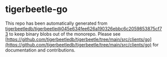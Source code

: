# tigerbeetle-go
This repo has been automatically generated from [tigerbeetledb/tigerbeetle@045e634fee626a190326ebbc6c2059853875cf73](https://github.com/tigerbeetledb/tigerbeetle/commit/045e634fee626a190326ebbc6c2059853875cf73) to keep binary blobs out of the monorepo. Please see [https://github.com/tigerbeetledb/tigerbeetle/tree/main/src/clients/go](https://github.com/tigerbeetledb/tigerbeetle/tree/main/src/clients/go) for documentation and contributions.
